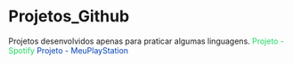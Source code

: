 # Projetos_Github
Projetos desenvolvidos apenas para praticar algumas linguagens.
<a href="HTML-CSS/Projeto-Spotify/index.html" target="_blank" style="text-decoration: none; color: #1ed760;">Projeto - Spotify</a>
<a href="HTML-CSS/Projeto-MeuPlayStation/index.html" target="_blank" style="text-decoration: none; color: #0241B5;">Projeto - MeuPlayStation</a>
